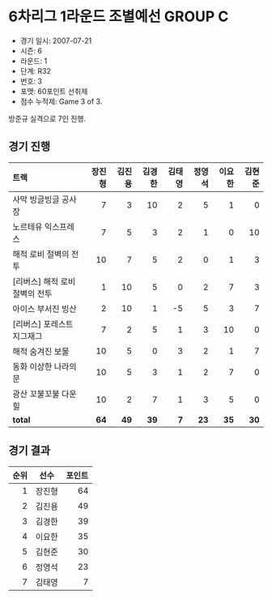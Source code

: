 # 6차리그 1라운드 조별예선 GROUP C

- 경기 일시: 2007-07-21
- 시즌: 6
- 라운드: 1
- 단계: R32
- 번호: 3
- 포맷: 60포인트 선취제
- 점수 누적제: Game 3 of 3.



방준규 실격으로 7인 진행.

## 경기 진행

| 트랙 | 장진형 | 김진용 | 김경한 | 김태영 | 정영석 | 이요한 | 김현준 |
|:---|---:|---:|---:|---:|---:|---:|---:|
| 사막 빙글빙글 공사장 | 7 | 3 | 10 | 2 | 5 | 1 | 0 |
| 노르테유 익스프레스 | 7 | 5 | 3 | 2 | 1 | 0 | 10 |
| 해적 로비 절벽의 전투 | 10 | 7 | 5 | 2 | 0 | 1 | 3 |
| [리버스] 해적 로비 절벽의 전투 | 1 | 10 | 5 | 0 | 2 | 7 | 3 |
| 아이스 부서진 빙산 | 2 | 10 | 1 | -5 | 5 | 3 | 7 |
| [리버스] 포레스트 지그재그 | 7 | 2 | 5 | 1 | 3 | 10 | 0 |
| 해적 숨겨진 보물 | 10 | 5 | 0 | 3 | 2 | 1 | 7 |
| 동화 이상한 나라의 문 | 10 | 5 | 3 | 1 | 2 | 7 | 0 |
| 광산 꼬불꼬불 다운힐 | 10 | 2 | 7 | 1 | 3 | 5 | 0 |
| __total__ | __64__ | __49__ | __39__ | __7__ | __23__ | __35__ | __30__ |




## 경기 결과

| 순위 | 선수 | 포인트 |
|---:|:---:|---:|
| 1 | 장진형 | 64 |
| 2 | 김진용 | 49 |
| 3 | 김경한 | 39 |
| 4 | 이요한 | 35 |
| 5 | 김현준 | 30 |
| 6 | 정영석 | 23 |
| 7 | 김태영 | 7 |

